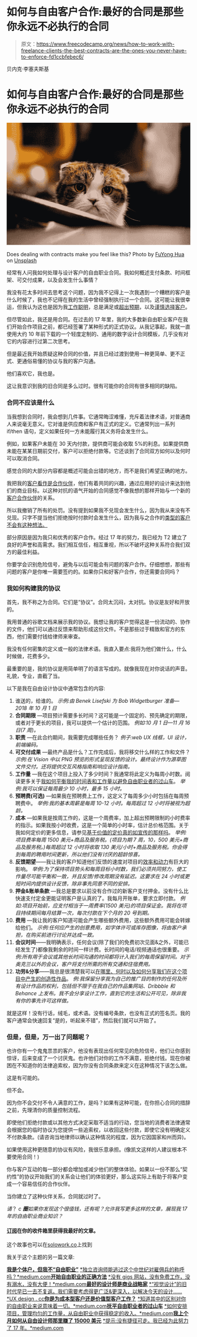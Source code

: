 # 如何与自由客户合作:最好的合同是那些你永远不必执行的合同

> 原文：<https://www.freecodecamp.org/news/how-to-work-with-freelance-clients-the-best-contracts-are-the-ones-you-never-have-to-enforce-fd1ccbfebec6/>

贝内克·李塞夫斯基

# 如何与自由客户合作:最好的合同是那些你永远不必执行的合同

![PqvAbymxtR0CyYLLcZ6Ws0aqgbkEsGdCV2Cu](img/87252370f52928293143e136bc658d4d.png)

Does dealing with contracts make you feel like this? Photo by [FuYong Hua](https://unsplash.com/photos/tEMU4lzAL0w?utm_source=unsplash&utm_medium=referral&utm_content=creditCopyText) on [Unsplash](https://unsplash.com/search/photos/frustrated?utm_source=unsplash&utm_medium=referral&utm_content=creditCopyText)

经常有人问我如何处理与设计客户的自由职业合同。我如何概述支付条款、时间框架、可交付成果，以及会发生什么事情？

我没有花太多时间去思考这个问题，因为我不记得上一次我遇到一个糟糕的客户是什么时候了，我也不记得在我的生活中曾经强制执行过一个合同。这可能让我很幸运，但我认为这也是因为我[工作聪明](https://medium.com/swlh/smoothing-out-the-freelance-rollercoaster-4600a5b3a77c)，总是满足或[超出预期](https://uxdesign.cc/the-best-designers-are-business-strategists-a02ee6ec5db9)，以及[谨慎选择客户](https://medium.com/swlh/are-you-working-for-cost-clients-or-value-clients-bc5a4f517ef2)。

但尽管如此，我还是用合同。在过去的 17 年里，我的大多数新自由职业客户在我们开始合作项目之前，都已经签署了某种形式的正式协议。从我记事起，我就一直使用大约 10 年前下载的一个轻度定制的、通用的数字设计合同模板，几乎没有对它的内容进行过第二次思考。

但是最近我开始质疑这种合同的价值，并且已经过渡到使用一种更简单、更不正式、更通俗易懂的协议与我的客户沟通。

他们喜欢它，我也是。

这让我意识到我的旧合同是多么过时。很有可能你的合同有很多相同的缺陷。

### 合同不应该是什么

当我想到合同时，我会想到几件事。它通常晦涩难懂，充斥着法律术语，对普通商人来说毫无意义。它对谁是供应商和客户有正式的定义。它通常列出一系列 if/then 语句，定义如果任何一方未能履行其义务将会发生什么。

例如，如果客户未能在 30 天内付款，提供商可能会收取 5%的利息。如果提供商未能在某某日期前交付，客户可以拒绝付款等。它还谈到了合同双方如何以及何时可以取消合同。

感觉合同的大部分内容都是概述可能会出错的地方，而不是我们希望正确的地方。

我把我的[客户看作是合作伙伴](https://medium.com/swlh/professional-freelancers-dont-do-gigs-1312d4fee496)，他们有着共同的兴趣，通过应用好的设计来达到他们的商业目标。以这种对抗的语气开始的合同感觉不像我想的那样开始与一个新的[客户合作伙伴](https://uxplanet.org/the-perfect-marriage-of-designer-client-d91b6e34354a)的关系。

所以我撤销了所有的处罚。没有提到如果我不兑现会发生什么，因为我从来没有不兑现。只字不提当他们拒绝按时付款时会发生什么，因为我与之合作的[类型的客户不会有这种想法。](https://medium.com/swlh/are-you-working-for-cost-clients-or-value-clients-bc5a4f517ef2)

部分原因是因为我只和优秀的客户合作。经过 17 年的努力，我已经为 T2 建立了良好的声誉和高需求。我们相互信任，相互重视，所以不破坏这种关系符合我们双方的最佳利益。

你要学会识别危险信号，避免与以后可能会有问题的客户合作。仔细想想，那些有问题的客户是你唯一需要签约的。如果你只和好客户合作，你还需要合同吗？

### 我如何构建我的协议

首先，我不称之为合同。它们是“协议”。合同太沉闷，太对抗。协议是友好和开放的。

我用普通的谷歌文档来展示我的协议。我想让我的客户觉得这是一份流动的、协作的文件，他们可以通过反馈来帮助形成这份文件。不是那些过于精致和官方的东西，他们需要付钱给律师来审查。

我没有任何密集的定义或一般的法律术语。我直入要点:我将为他们做什么，什么时候做，花费多少。

最重要的是，我的协议是用简单明了的语言写成的。就像我现在对你说话的声音。礼貌，专业，直截了当。

以下是我在自由设计协议中通常包含的内容:

1.  谁送的，给谁的。
    *示例:由 Benek Lisefski 为 Bob Widgetburger 准备—2018 年 10 月 1 日*
2.  **合同期限** —项目预计需要多长时间？这可能是一个固定的、预先确定的期限，或者对于更长的项目，我可以提供一个估计的范围。
    *例如:10 月 1 日—11 月 16 日(7 周)。*
3.  **职责** —在此合约期间，我需要完成哪些任务？
    *例子:web UX 线框，UI 设计，前端编码。*
4.  **可交付成果** —最终产品是什么？工作完成后，我将移交什么样的工作和文件？
    *示例:在 Vision 中以 PNG 预览的形式呈现反馈的设计。最终设计作为源草图文件交付。还将提供交互风格指南和响应设计指南。*
5.  **工作量** —我在这个项目上投入了多少时间？我通常将此定义为每周小时数。阅读更多关于[我如何平衡我的时间表和工作量以避免自由职业者的过山车](https://medium.com/swlh/smoothing-out-the-freelance-rollercoaster-4600a5b3a77c)。
    *举例:我可以保证每周最少 10 小时，最多 15 小时。*
6.  **预聘费(可选)** —如果我在预聘费上工作，这定义了每周多少小时包括在每周预聘费中。
    *举例:我的基本周薪是每周 10-12 小时。每周超过 12 小时将被视为超龄。*
7.  **成本** —如果我是按周工作的，这是一个周费率，加上超出预聘限制的小时费率的指示。如果我按小时收费，这是一个简单的小时率，估计总价格范围。关于我如何定价的更多信息，请参见[基于价值的定价真的如宣传的那样吗](https://medium.freecodecamp.org/what-to-charge-as-a-freelancer-does-value-based-pricing-live-up-to-the-hype-1af1d4d88ef7)。
    *举例:项目费率每周 1500 美元+商品及服务税。(项目为期 7 周，10，500 美元+商品及服务税。)每周超过 12 小时将收取 130 美元/小时+商品及服务税。你会得到每周的聘用时间更新，所以他们没有讨厌的超龄惊喜。*
8.  **反馈期望**——我让我的客户知道他们反馈的速度对项目的[效率和动力](https://medium.com/swlh/smoothing-out-the-freelance-rollercoaster-4600a5b3a77c)有巨大的影响。
    *举例:为了保持项目势头和每周目标小时数，我们必须共同努力，使工作量尽可能平衡和一致，并且反馈/修改周期没有延迟。这要求在 24 小时或更短时间内提供设计反馈，除非事先同意不同的安排。*
9.  **押金&账单条款** —我总是要求以前没有合作过的新客户支付押金。没有什么比快速支付定金更能证明客户是认真的了。我每月开账单，要求立即付款。
    *例如:项目开始前，应支付相当于一周费率(1500 美元)的项目保证金。我将在项目持续期间每月结算一次，每次付款在下个月的 20 号到期。*
10.  **费用** —我让我的客户知道可能会产生哪些额外费用，这些额外费用可能会转嫁给他们。
    *示例:任何应产生的创意费用，如字体许可或库存图像，将由客户承担，在购买前进行讨论并达成一致。*
11.  **会议时间**——我明确表示，任何会议(除了我们的免费初次见面&之外，可能已经发生了)都像我剩余的时间一样计费。长时间的电话/视频通话也很重要。
    *示例:所有用于会议或其他长时间沟通的时间都将计入我们的每周保留时间。对于奥克兰以外的会议，客户将支付所需的所有交通和住宿费用。*
12.  **功劳&分享**——我总是很清楚我可以[在哪里、何时以及如何分享我们在这个项目中产生的创造性作品](https://uxdesign.cc/designing-for-your-clients-or-for-likes-from-your-peers-6ffe335e700c)。
    *例:我保留分享我为自己的推广目的制作的任何及所有设计作品的权利，包括但不限于在我自己的作品集网站、Dribbble 和 Behance 上发布。我不会分享设计工作，直到它的生活和公开可见，除非我有你的事先许可这样做。*

就是这样！没有行话，绒毛，或术语。没有编号条款，也没有正式的签名页。我的客户通常会快速回复“是的，听起来不错”，然后我们就可以开始了。

### 但是，但是，万一出了问题呢？

也许你有一个鬼鬼祟祟的客户，他没有表现出任何常见的危险信号，他们让你感到惊讶，后来变成了一个讨厌鬼。也许他们对你的工作不满意，拒绝付钱。现在你被困在不知道你的法律追索权，因为你没有合同条款来定义在这种情况下该怎么做。

这是有可能的。

但不会。

因为你不会交付不令人满意的工作，是吗？如果有这种可能，在你担心合同的措辞之前，先理清你的质量控制流程。

即使他们拒绝付款或以其他方式决定采取不适当的行动，您当地的消费者法律通常会根据您的临时协议为您提供一些追索权，以收回这些付款，即使它没有明确定义不付款条款。(请咨询当地律师以确认这种情况的程度，因为它因国家和州而异)。

如果使用这种更随意的协议有风险，我很乐意承担。(像凯文这样的人建议根本不要使用合同！)

你与客户互动的每一部分都会增加或减少他们的整体体验。如果以一份不那么“契约性”的协议开始我们的关系会让他们的体验更好，那么这实际上有助于将客户变成一个容易信任的合作伙伴。

当你建立了这种伙伴关系，合同就过时了。

*请*？ *c **圈**如果你发现这个很值钱，还有呢？允许我写更多这样的文章，展现我 17 年的自由职业商业知识？*

#### [订阅](https://solowork.co/subscribe)在你的收件箱里获得我最好的文章。

这个故事也可以在[solowork.co](https://solowork.co/story/are-we-doing-freelance-contracts-all-wrong)上找到

我关于这个主题的另一篇文章:

[**我是个体户，但我不“自由职业”**](https://medium.com/swlh/im-self-employed-but-i-don-t-freelance-62bfb640da48)
[*独立咨询师能逃过这个中世纪对雇佣兵的称呼吗？*medium.com](https://medium.com/swlh/im-self-employed-but-i-don-t-freelance-62bfb640da48)[**开始自由职业的正确方法**](https://medium.com/swlh/the-right-way-to-start-freelancing-5f95861dec0)
[*没有 gigs 网站，没有免费工作，没有溺水，没有大便！*medium.com](https://medium.com/swlh/the-right-way-to-start-freelancing-5f95861dec0)[**最好的设计师是商业战略家**](https://uxdesign.cc/the-best-designers-are-business-strategists-a02ee6ec5db9)
[*“视觉设计”的旧时代早已一去不复返。我们需要考虑得更广泛&更深入，以解决今天的设计……*UX design . cc](https://uxdesign.cc/the-best-designers-are-business-strategists-a02ee6ec5db9)[**你是为成本型客户还是价值型客户工作？**](https://medium.com/swlh/are-you-working-for-cost-clients-or-value-clients-bc5a4f517ef2)
[*知道其中的区别对你的自由职业来说意味着一切。*medium.com](https://medium.com/swlh/are-you-working-for-cost-clients-or-value-clients-bc5a4f517ef2)[**抚平自由职业者的过山车**](https://medium.com/swlh/smoothing-out-the-freelance-rollercoaster-4600a5b3a77c)
[*如何安排项目，管理均匀的工作量，从自由职业中获得稳定的收入。*medium.com](https://medium.com/swlh/smoothing-out-the-freelance-rollercoaster-4600a5b3a77c)[**我上个月如何从自由设计师那里赚了 15000 美元**](https://medium.com/swlh/how-i-earned-15-000-last-month-from-freelance-design-7f359d6776b)
[*提示:没有捷径可走。我已经为此努力了 17 年。*medium.com](https://medium.com/swlh/how-i-earned-15-000-last-month-from-freelance-design-7f359d6776b)